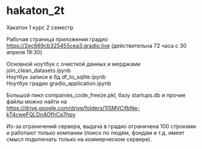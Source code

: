 # hakaton_2t
Хакатон 1 курс 2 семестр

Рабочая страница приложения градио https://2ec669cb325455cea3.gradio.live (действительна 72 часа с 30 апреля 19:30)

Основной ноутбук с очисткой данных и мерджами join_clean_datasets.ipynb<br>
Ноутбук записи в бд df_to_sqlite.ipynb<br>
Ноутбук градио gradio_application.ipynb

Большой пикл companies_code_freeze.pkl, 
базу startups.db
и прочие файлы можно найти на https://drive.google.com/drive/folders/1lSMVCifbNe-kT4cweFQLDnAOfhCq7hpy

Из-за ограничений сервера, выдача в градио ограничена 100 строками и работают только компании (поиск по людям, фондам и т.д. имеет смысл подключать только на коммерческом сервере).

